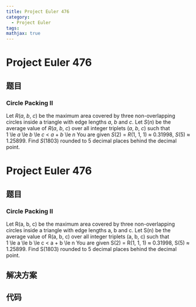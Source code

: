 ```yaml
---
title: Project Euler 476
category:
  - Project Euler
tags:
mathjax: true
---
```

<escape><!-- more --></escape>
    
# Project Euler 476
## 题目
### Circle Packing II


Let <var>R</var>(<var>a</var>, <var>b</var>, <var>c</var>) be the maximum area covered by three non-overlapping circles inside a triangle with edge lengths <var>a</var>, <var>b</var> and <var>c</var>.
Let <var>S</var>(<var>n</var>) be the average value of <var>R</var>(<var>a</var>, <var>b</var>, <var>c</var>) over all integer triplets (<var>a</var>, <var>b</var>, <var>c</var>) such that 1 \le <var>a</var> \le <var>b</var> \le <var>c</var> < <var>a</var> + <var>b</var> \le <var>n</var>
You are given <var>S</var>(2) = <var>R</var>(1, 1, 1) ≈ 0.31998, <var>S</var>(5) ≈ 1.25899.
Find <var>S</var>(1803) rounded to 5 decimal places behind the decimal point.


# Project Euler 476
## 题目
### Circle Packing II

Let R(a, b, c) be the maximum area covered by three non-overlapping circles inside a triangle with edge lengths a, b and c.
Let S(n) be the average value of R(a, b, c) over all integer triplets (a, b, c) such that 1&nbsp;\le&nbsp;a&nbsp;\le&nbsp;b&nbsp;\le&nbsp;c&nbsp;<&nbsp;a&nbsp;+&nbsp;b&nbsp;\le&nbsp;n
You are given S(2) = R(1, 1, 1) ≈ 0.31998, S(5) ≈ 1.25899.
Find S(1803) rounded to 5 decimal places behind the decimal point.


## 解决方案


## 代码


